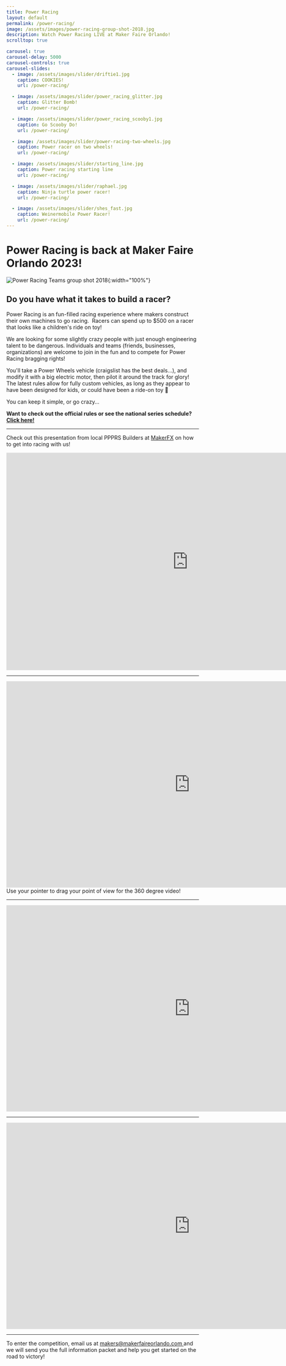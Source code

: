 ```yaml
---
title: Power Racing
layout: default
permalink: /power-racing/
image: /assets/images/power-racing-group-shot-2018.jpg
description: Watch Power Racing LIVE at Maker Faire Orlando!
scrolltop: true

carousel: true
carousel-delay: 5000
carousel-controls: true
carousel-slides:
  - image: /assets/images/slider/driftie1.jpg  
    caption: COOKIES!
    url: /power-racing/

  - image: /assets/images/slider/power_racing_glitter.jpg  
    caption: Glitter Bomb!
    url: /power-racing/

  - image: /assets/images/slider/power_racing_scooby1.jpg  
    caption: Go Scooby Do!
    url: /power-racing/

  - image: /assets/images/slider/power-racing-two-wheels.jpg
    caption: Power racer on two wheels!
    url: /power-racing/

  - image: /assets/images/slider/starting_line.jpg
    caption: Power racing starting line
    url: /power-racing/

  - image: /assets/images/slider/raphael.jpg
    caption: Ninja turtle power racer!
    url: /power-racing/

  - image: /assets/images/slider/shes_fast.jpg
    caption: Weinermobile Power Racer!
    url: /power-racing/
---
```


# Power Racing is back at Maker Faire Orlando 2023!

![Power Racing Teams group shot 2018](/assets/images/power-racing-group-shot-2018.jpg){:width="100%"}

## Do you have what it takes to build a racer?

Power Racing is an fun-filled racing experience where makers construct their own machines to go racing.  Racers can spend up to $500 on a racer that looks like a children's ride on toy!

We are looking for some slightly crazy people with just enough engineering talent to be dangerous. Individuals and teams (friends, businesses, organizations) are welcome to join in the fun and to compete for Power Racing bragging rights!

You'll take a Power Wheels vehicle (craigslist has the best deals...), and modify it with a big electric motor, then pilot it around the track for glory! The latest rules allow for fully custom vehicles, as long as they appear to have been designed for kids, or could have been a ride-on toy 🙂

You can keep it simple, or go crazy...

**Want to check out the official rules or see the national series schedule? [Click here!](http://www.powerracingseries.org/)**

---

Check out this presentation from local PPPRS Builders at [MakerFX](http://www.makerfx.org) on how to get into racing with us!

<iframe src="https://docs.google.com/presentation/d/e/2PACX-1vTWZ8h53DGRwdfLLGHiLBUGU1DnaZcRplbrXUG-0CoD6P2i_gsu_tLSOtzISR-AI2dJtQcZkIc-Hzla/embed?start=true&loop=true&delayms=3000" frameborder="0" width="950" height="569" allowfullscreen="true" mozallowfullscreen="true" webkitallowfullscreen="true"></iframe>

---
<iframe width="960" height="540" src="https://www.youtube.com/embed/f-ltN5vCwdE" title="YouTube video player" frameborder="0" allow="accelerometer; autoplay; clipboard-write; encrypted-media; gyroscope; picture-in-picture" allowfullscreen></iframe>
Use your pointer to drag your point of view for the 360 degree video!

---
<iframe src="https://giphy.com/embed/llByTiLtKWoV5iLJu7" width="960" height="540" frameBorder="0" class="giphy-embed" allowFullScreen></iframe><p><a href="https://giphy.com/gifs/makers-maker-faire-power-racing-series-llByTiLtKWoV5iLJu7"></a></p>

---
<iframe src="https://giphy.com/embed/cmm7Bixq0BxJ3cPg7L" width="960" height="540" frameBorder="0" class="giphy-embed" allowFullScreen></iframe><p><a href="https://giphy.com/gifs/maker-faire-power-racing-series-miami-cmm7Bixq0BxJ3cPg7L"></a></p>

---
To enter the competition, email us at [makers@makerfaireorlando.com ](mailto:makers@makerfaireorlando.com)and we will send you the full information packet and help you get started on the road to victory! 
